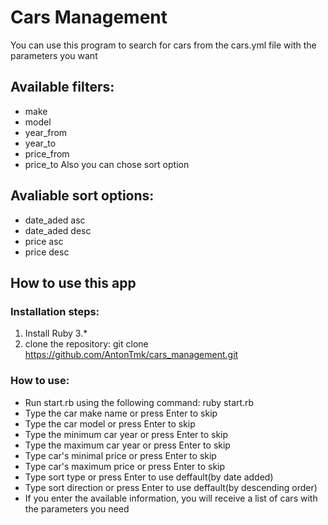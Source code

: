 # Cars Management
You can use this program to search for cars from the cars.yml file with the parameters you want
## Available filters:
* make
* model
* year_from
* year_to
* price_from
* price_to
Also you can chose sort option
## Avaliable sort options:
* date_aded asc
* date_aded desc
* price asc
* price desc
## How to use this app
### Installation steps:
1. Install Ruby 3.*
2. clone the repository: git clone https://github.com/AntonTmk/cars_management.git
### How to use:
* Run start.rb  using the following command: ruby start.rb
* Type the car make name or press Enter to skip
* Type the car model or press Enter to skip
* Type the minimum car year or press Enter to skip
* Type the maximum car year or press Enter to skip
* Type car's minimal price or press Enter to skip
* Type car's maximum price or press Enter to skip
* Type sort type or press Enter to use deffault(by date added)
* Type sort direction or press Enter to use deffault(by descending order)
* If you enter the available information, you will receive a list of cars with the parameters you need
